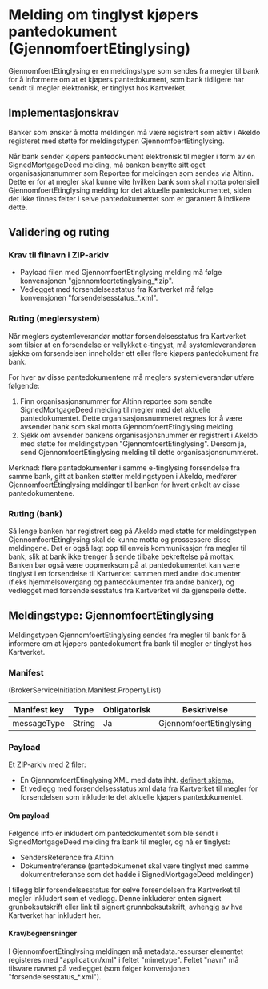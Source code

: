 # Melding om tinglyst kjøpers pantedokument (GjennomfoertEtinglysing)
GjennomfoertEtinglysing er en meldingstype som sendes fra megler til bank for å informere om at et kjøpers pantedokument, som bank tidligere har sendt til megler elektronisk, er tinglyst hos Kartverket.

## Implementasjonskrav
Banker som ønsker å motta meldingen må være registrert som aktiv i Akeldo registeret med støtte for meldingstypen GjennomfoertEtinglysing.

Når bank sender kjøpers pantedokument elektronisk til megler i form av en SignedMortgageDeed melding, må banken benytte sitt eget organisasjonsnummer som Reportee for meldingen som sendes via Altinn. Dette er for at megler skal kunne vite hvilken bank som skal motta potensiell GjennomfoertEtinglysing melding for det aktuelle pantedokumentet, siden det ikke finnes felter i selve pantedokumentet som er garantert å indikere dette.

## Validering og ruting

### Krav til filnavn i ZIP-arkiv
- Payload filen med GjennomfoertEtinglysing melding må følge konvensjonen "gjennomfoertetinglysing_*.zip".
- Vedlegget med forsendelsesstatus fra Kartverket må følge konvensjonen "forsendelsesstatus_*.xml".

### Ruting (meglersystem)
Når meglers systemleverandør mottar forsendelsesstatus fra Kartverket som tilsier at en forsendelse er vellykket e-tingyst, må systemleverandøren sjekke om forsendelsen inneholder ett eller flere kjøpers pantedokument fra bank.

For hver av disse pantedokumentene må meglers systemleverandør utføre følgende:
1. Finn organisasjonsnummer for Altinn reportee som sendte SignedMortgageDeed melding til megler med det aktuelle pantedokumentet. Dette organisasjonsnummeret regnes for å være avsender bank som skal motta GjennomfoertEtinglysing melding.
2. Sjekk om avsender bankens organisasjonsnummer er registrert i Akeldo med støtte for meldingstypen "GjennomfoertEtinglysing". Dersom ja, send GjennomfoertEtinglysing melding til dette organisasjonsnummeret.

Merknad: flere pantedokumenter i samme e-tinglysing forsendelse fra samme bank, gitt at banken støtter meldingstypen i Akeldo, medfører GjennomfoertEtinglysing meldinger til banken for hvert enkelt av disse pantedokumentene.

### Ruting (bank)
Så lenge banken har registrert seg på Akeldo med støtte for meldingstypen GjennomfoertEtinglysing skal de kunne motta og prossessere disse meldingene. Det er også lagt opp til enveis kommunikasjon fra megler til bank, slik at bank ikke trenger å sende tilbake bekreftelse på mottak.
Banken bør også være oppmerksom på at pantedokumentet kan være tinglyst i en forsendelse til Kartverket sammen med andre dokumenter (f.eks hjemmelsovergang og pantedokumenter fra andre banker), og vedlegget med forsendelsesstatus fra Kartverket vil da gjenspeile dette.

## Meldingstype: GjennomfoertEtinglysing

Meldingstypen GjennomfoertEtinglysing sendes fra megler til bank for å informere om at kjøpers pantedokument fra bank til megler er tinglyst hos Kartverket.

### Manifest
(BrokerServiceInitiation.Manifest.PropertyList)

|Manifest key|Type|Obligatorisk|Beskrivelse|
|--- |--- |--- |--- |
|messageType|String|Ja|GjennomfoertEtinglysing|

### Payload
Et ZIP-arkiv med 2 filer:
- En GjennomfoertEtinglysing XML med data ihht. [definert skjema.](../afpant-model/xsd/dsve-1.0.0.xsd)
- Et vedlegg med forsendelsesstatus xml data fra Kartverket til megler for forsendelsen 
som inkluderte det aktuelle kjøpers pantedokumentet.

#### Om payload
Følgende info er inkludert om pantedokumentet som ble sendt i SignedMortgageDeed melding fra bank til megler, og nå er tinglyst:

- SendersReference fra Altinn
- Dokumentreferanse (pantedokumenet skal være tinglyst med samme dokumentreferanse som det hadde i SignedMortgageDeed meldingen)

I tillegg blir forsendelsesstatus for selve forsendelsen fra Kartverket til megler inkludert
som et vedlegg. Denne inkluderer enten signert grunboksutskrift eller link til signert grunnboksutskrift, avhengig av hva Kartverket har inkludert her.

#### Krav/begrensninger
I GjennomfoertEtinglysing meldingen må metadata.ressurser elementet registeres med "application/xml" i feltet "mimetype".
Feltet "navn" må tilsvare navnet på vedlegget (som følger konvensjonen "forsendelsesstatus_*.xml").
